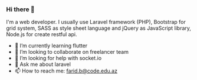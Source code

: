 ### Hi there 👋

I'm a web developer.  I usually use Laravel framework (PHP), Bootstrap for grid system, SASS as style sheet language and jQuery as JavaScript library, Node.js for create restful api.

- 🌱 I’m currently learning flutter
- 👯 I’m looking to collaborate on freelancer team
- 🤔 I’m looking for help with socket.io
- 💬 Ask me about laravel
- 📫 How to reach me: farid.b@code.edu.az
